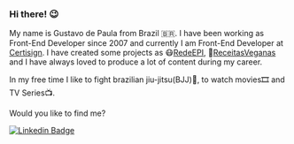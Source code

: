 ### Hi there! 😉

My name is Gustavo de Paula from Brazil 🇧🇷. I have been working as Front-End Developer since 2007 and currently I am Front-End Developer at [Certisign](https://certisign.com.br/). I have created some projects as 😷[RedeEPI](https://www.redeepi.ong.br/), 🌱[ReceitasVeganas](https://receitasvegan.netlify.app/) and I have always loved to produce a lot of content during my career.

In my free time I like to fight brazilian jiu-jitsu(BJJ)🥋, to watch movies🎞️ and TV Series📺.

Would you like to find me?

[![Linkedin Badge](https://img.shields.io/badge/-LinkedIn-blue?style=flat-square&logo=Linkedin&logoColor=white&link=https://www.linkedin.com/in/gustavodepaulasantos)](https://www.linkedin.com/in/gustavodepaulasantos)
